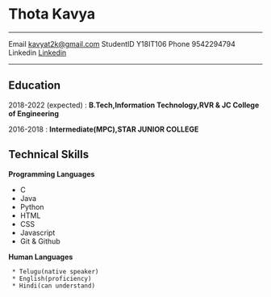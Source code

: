 Thota Kavya
============

-------------------     ----------------------------
Email                        kavyat2k@gmail.com
StudentID                          Y18IT106
Phone                          9542294794
Linkedin                      [Linkedin](https://www.linkedin.com/login)
-------------------     ----------------------------

Education
---------

2018-2022 (expected)
:   **B.Tech,Information Technology,RVR & JC College of Engineering**

2016-2018
:   **Intermediate(MPC),STAR JUNIOR COLLEGE**



Technical Skills
--------------------

**Programming Languages**
* C
* Java
* Python
* HTML
* CSS
* Javascript
* Git & Github


**Human Languages**

     * Telugu(native speaker)
     * English(proficiency)
     * Hindi(can understand)


